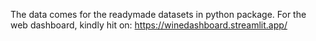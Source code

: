 The data comes for the readymade datasets in python package.
For the web dashboard, kindly hit on: https://winedashboard.streamlit.app/
